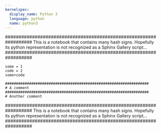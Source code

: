 ```yaml
---
kernelspec:
  display_name: Python 3
  language: python
  name: python3
---
```


##################################################################
This is a notebook that contains many hash signs.
Hopefully its python representation is not recognized as a Sphinx Gallery script...
##################################################################

```{code-cell} ipython3
some = 1
code = 2
some+code

##################################################################
# A comment
##################################################################
# Another comment
```

##################################################################
This is a notebook that contains many hash signs.
Hopefully its python representation is not recognized as a Sphinx Gallery script...
##################################################################
